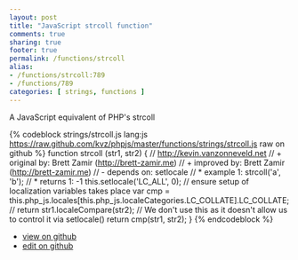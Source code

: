 ```yaml
---
layout: post
title: "JavaScript strcoll function"
comments: true
sharing: true
footer: true
permalink: /functions/strcoll
alias:
- /functions/strcoll:789
- /functions/789
categories: [ strings, functions ]
---
```

A JavaScript equivalent of PHP's strcoll
<!-- more -->
{% codeblock strings/strcoll.js lang:js https://raw.github.com/kvz/phpjs/master/functions/strings/strcoll.js raw on github %}
function strcoll (str1, str2) {
    // http://kevin.vanzonneveld.net
    // +   original by: Brett Zamir (http://brett-zamir.me)
    // +   improved by: Brett Zamir (http://brett-zamir.me)
    // -    depends on: setlocale
    // *     example 1: strcoll('a', 'b');
    // *     returns 1: -1
    this.setlocale('LC_ALL', 0); // ensure setup of localization variables takes place
    var cmp = this.php_js.locales[this.php_js.localeCategories.LC_COLLATE].LC_COLLATE;
    // return str1.localeCompare(str2); // We don't use this as it doesn't allow us to control it via setlocale()
    return cmp(str1, str2);
}
{% endcodeblock %}
<ul>
 <li><a href="https://github.com/kvz/phpjs/blob/master/functions/strings/strcoll.js">view on github</a></li>
 <li><a href="https://github.com/kvz/phpjs/edit/master/functions/strings/strcoll.js">edit on github</a></li>
</ul>
